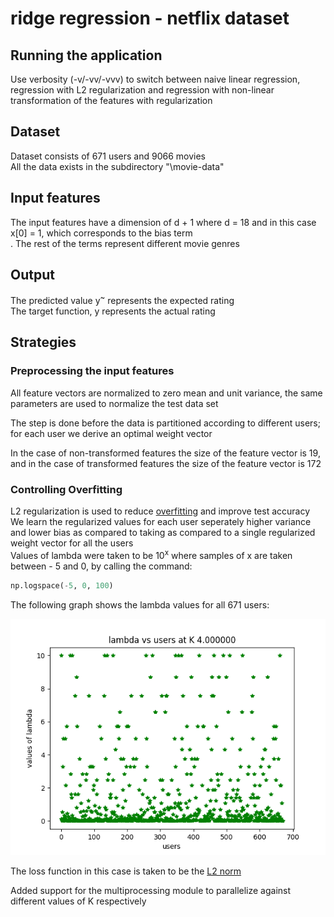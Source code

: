 # ridge regression - netflix dataset

## Running the application

Use verbosity (-v/-vv/-vvv) to switch between naive linear regression, regression with L2 regularization and regression with non-linear transformation of the features with regularization

## Dataset

Dataset consists of 671 users and 9066 movies <br>
All the data exists in the subdirectory "\movie-data" <br>

## Input features

The input features have a dimension of d + 1 where d = 18  and in this case x[0] = 1, which corresponds to the bias term <br>. The rest of the terms represent different movie genres <br>


## Output

The predicted value y<sup>~</sup> represents the expected rating <br>
The target function, y represents the actual rating <br>

## Strategies

### Preprocessing the input features

All feature vectors are normalized to zero mean and unit variance, the same parameters are used to normalize the test data set <br>

The step is done before the data is partitioned according to different users; for each user we derive an optimal weight vector <br>

In the case of non-transformed features the size of the feature vector is 19, and in the case of transformed features the size of the feature vector is 172 <br>

### Controlling Overfitting

L2 regularization is used to reduce [overfitting](https://en.wikipedia.org/wiki/Overfitting) and improve test accuracy <br>
We learn the regularized values for each user seperately higher variance and lower bias as compared to taking as compared to a single regularized weight vector for all the users <br>
Values of lambda were taken to be 10<sup>x</sup> where samples of x are taken between - 5 and 0, by calling the command: 
```python
np.logspace(-5, 0, 100)
```

The following graph shows the lambda values for all 671 users:

<p align="center">
    <img src="https://github.com/aa18514/Python/blob/master/netflix_regression/images/lambda_values.png" />
</p>

The loss function in this case is taken to be the [L2 norm](http://mathworld.wolfram.com/L2-Norm.html) <br>

Added support for the multiprocessing module to parallelize against different values of K respectively <br>
